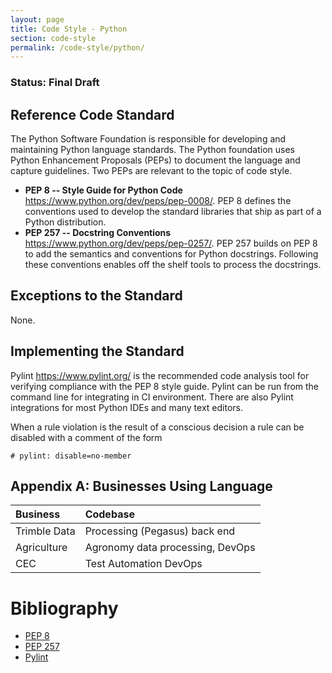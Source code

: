 ```yaml
---
layout: page
title: Code Style - Python
section: code-style
permalink: /code-style/python/
---
```


### Status: Final Draft

## Reference Code Standard
The Python Software Foundation is responsible for developing and maintaining Python language standards. The Python foundation uses Python Enhancement Proposals (PEPs) to document the language and capture guidelines. Two PEPs are relevant to the topic of code style.
* __PEP 8 -- Style Guide for Python Code__ https://www.python.org/dev/peps/pep-0008/.
PEP 8 defines the conventions used to develop the standard libraries that ship as part of a Python distribution.
* __PEP 257 -- Docstring Conventions__ https://www.python.org/dev/peps/pep-0257/.
PEP 257 builds on PEP 8 to add the semantics and conventions for Python docstrings. Following these conventions enables off the shelf tools to process the docstrings.

## Exceptions to the Standard
None.

## Implementing the Standard
Pylint https://www.pylint.org/  is the recommended code analysis tool for verifying compliance with the PEP 8 style guide. Pylint can be run from the command line for integrating in CI environment. There are also Pylint integrations for most Python IDEs and many text editors.

When a rule violation is the result of a conscious decision a rule can be disabled with a comment of the form
~~~~
# pylint: disable=no-member
~~~~

## Appendix A: Businesses Using Language

| Business | Codebase |
|:----------------|:----------------------------------------------------------|
| Trimble Data | Processing (Pegasus) back end |
| Agriculture | Agronomy data processing, DevOps |
| CEC | Test Automation DevOps |

# Bibliography
* [PEP 8](https://www.python.org/dev/peps/pep-0008/)
* [PEP 257](https://www.python.org/dev/peps/pep-0257/)
* [Pylint](https://www.pylint.org/)

